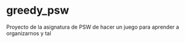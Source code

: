 # greedy_psw
Proyecto de la asignatura de PSW de hacer un juego para aprender a organizarnos y tal 
